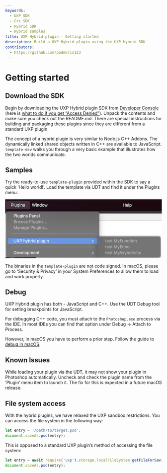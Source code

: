 ```yaml
---
keywords:
  - UXP SDK
  - C++ SDK
  - Hybrid SDK
  - Hybrid samples
title: UXP Hybrid plugin - Getting started
description: Build a UXP Hybrid plugin using the UXP hybrid SDK 
contributors:
  - https://github.com/padmkris123
---
```


# Getting started

## Download the SDK

Begin by downloading the UXP Hybrid plugin SDK from [Developer Console](https://developer.adobe.com/console/servicesandapis/ps) (here is [what to do if you get “Access Denied”](https://developer.adobe.com/developer-distribution/creative-cloud/docs/guides/faq/#what-do-i-do-when-i-get-access-denied-upon-login)). Unpack the contents and make sure you check out the README.md. There are special instructions for building and packaging these plugins since they are different from a standard UXP plugin.

The concept of a hybrid plugin is very similar to Node.js C++ Addons. The dynamically linked shared objects written in C++ are available to JavaScript. `template-dev` walks you through a very basic example that illustrates how the two worlds communicate.

## Samples

Try the ready-to-use `template-plugin` provided within the SDK to say a quick ‘Hello world!’. Load the template via UDT and find it under the Plugins menu. 

![Pluign menu](./plugin-menu.png)

<InlineAlert variant="info" slots="text"/>

The binaries in the `template-plugin` are not code signed. In macOS, please go to ‘Security & Privacy’ in your System Preferences to allow them to load and work properly.

## Debug

UXP Hybrid plugin has both - JavaScript and C++. Use the UDT Debug tool for setting breakpoints for JavaScript.

For debugging C++ code, you must attach to the `Photoshop.exe` process via the IDE. In most IDEs you can find that option under Debug -> Attach to Process.

However, in macOS you have to perform a prior step. Follow the guide to [debug in macOS](https://helpx.adobe.com/ca/photoshop/kb/debug-plugins-in-photoshop-bigsur.html).

## Known Issues

While loading your plugin via the UDT, it may not show your plugin in Photoshop automatically. Uncheck and check the plugin name from the ‘Plugin’ menu item to launch it. The fix for this is expected in a future macOS release.

## File system access

With the hybrid plugins, we have relaxed the UXP sandbox restrictions. You can access the file system in the following way:

```jsx
let entry = '/path/to/target.psd';
document.saveAs.psd(entry);
```

This is opposed to a standard UXP plugin’s method of accessing the file system:

```jsx
let entry = await require('uxp').storage.localFileSystem.getFileForSaving("target.psd");
document.saveAs.psd(entry);
```
